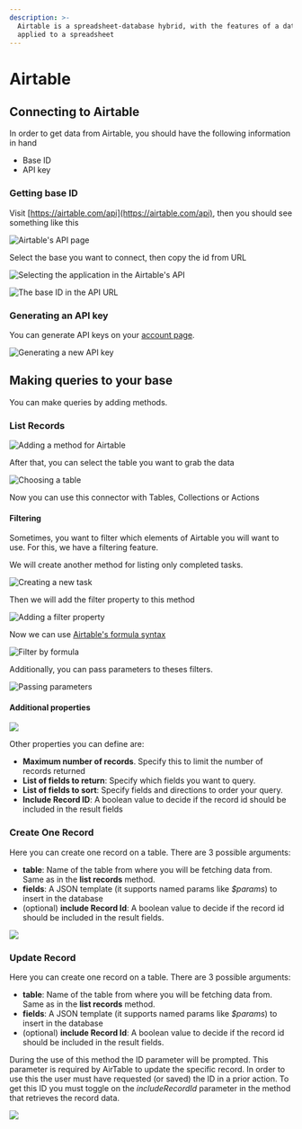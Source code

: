 ```yaml
---
description: >-
  Airtable is a spreadsheet-database hybrid, with the features of a database but
  applied to a spreadsheet
---
```


# Airtable

## Connecting to Airtable

In order to get data from Airtable, you should have the following information in hand

* Base ID
* API key

### Getting base ID

Visit [https://airtable.com/api](https://airtable.com/api), then you should see something like this

![Airtable's API page](<../../../.gitbook/assets/image (17).png>)

Select the base you want to connect, then copy the id from URL

![Selecting the application in the Airtable's API](../../../.gitbook/assets/get-base-api.gif)

![The base ID in the API URL](<../../../.gitbook/assets/image (22).png>)

### Generating an API key

You can generate API keys on your [account page](https://airtable.com/account).

![Generating a new API key](../../../.gitbook/assets/generating-an-api-key.gif)

## Making queries to your base

You can make queries by adding methods.

### List Records

![Adding a method for Airtable](../../../.gitbook/assets/adding-method.gif)

After that, you can select the table you want to grab the data

![Choosing a table](../../../.gitbook/assets/selecting-the-table-name.gif)

Now you can use this connector with Tables, Collections or Actions

#### Filtering

Sometimes, you want to filter which elements of Airtable you will want to use. For this, we have a filtering feature.

We will create another method for listing only completed tasks.

![Creating a new task](../../../.gitbook/assets/create-list-only-completed.gif)

Then we will add the filter property to this method

![Adding a filter property](../../../.gitbook/assets/adding-a-filter-prop.gif)

Now we can use [Airtable's formula syntax](https://support.airtable.com/hc/en-us/articles/203255215-Formula-field-reference)

![Filter by formula](../../../.gitbook/assets/addind-filters.gif)

Additionally, you can pass parameters to theses filters.

![Passing parameters](../../../.gitbook/assets/passing-parameters.gif)

#### Additional properties

![](../../../.gitbook/assets/airtable-others.gif)

Other properties you can define are:

* **Maximum number of records**. Specify this to limit the number of records returned
* **List of fields to return**: Specify which fields you want to query.
* **List of fields to sort**: Specify fields and directions to order your query.
* **Include Record ID**: A boolean value to decide if the record id should be included in the result fields

### Create One Record

Here you can create one record on a table. There are 3 possible arguments:

* **table**: Name of the table from where you will be fetching data from. Same as in the **list records** method.
* **fields**: A JSON template (it supports named params like _$params_) to insert in the database
* (optional) **include Record Id**: A boolean value to decide if the record id should be included in the result fields.

![](../../../.gitbook/assets/create-air.gif)

### Update Record

Here you can create one record on a table. There are 3 possible arguments:

* **table**: Name of the table from where you will be fetching data from. Same as in the **list records** method.
* **fields**: A JSON template (it supports named params like _$params_) to insert in the database
* (optional) **include Record Id**: A boolean value to decide if the record id should be included in the result fields.

During the use of this method the ID parameter will be prompted. This parameter is required by AirTable to update the specific record. In order to use this the user must have requested (or saved) the ID in a prior action. To get this ID you must toggle on the _includeRecordId_ parameter in the method that retrieves the record data.

![](../../../.gitbook/assets/update-air.gif)
